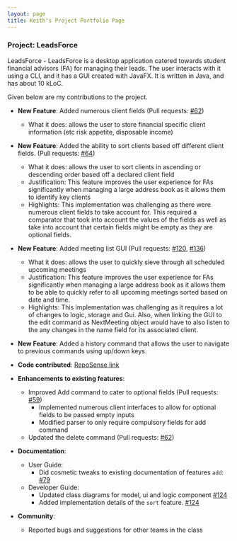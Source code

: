 ```yaml
---
layout: page
title: Keith's Project Portfolio Page
---
```


### Project: LeadsForce

LeadsForce - LeadsForce is a desktop application catered towards student financial advisors (FA) for managing their leads. The user interacts with it using a CLI, and it has a GUI created with JavaFX. It is written in Java, and has about 10 kLoC.

Given below are my contributions to the project.

* **New Feature**: Added numerous client fields (Pull requests: [\#62](https://github.com/AY2122S1-CS2103T-T17-3/tp/pull/62))
  * What it does: allows the user to store financial specific client information (etc risk appetite, disposable income)

* **New Feature**: Added the ability to sort clients based off different client fields. (Pull requests: [\#64](https://github.com/AY2122S1-CS2103T-T17-3/tp/pull/64))
  * What it does: allows the user to sort clients in ascending or descending order based off a declared client field
  * Justification: This feature improves the user experience for FAs significantly when managing a large address book as it allows them to identify key clients
  * Highlights: This implementation was challenging as there were numerous client fields to take account for. This required a comparator that took into account the values of the fields as well as take into account that certain fields might be empty as they are optional fields.

* **New Feature**: Added meeting list GUI (Pull requests: [\#120](https://github.com/AY2122S1-CS2103T-T17-3/tp/pull/120), [\#136](https://github.com/AY2122S1-CS2103T-T17-3/tp/pull/136))
  * What it does: allows the user to quickly sieve through all scheduled upcoming meetings
  * Justification: This feature improves the user experience for FAs significantly when managing a large address book as it allows them to be able to quickly refer to all upcoming meetings sorted based on date and time.
  * Highlights: This implementation was challenging as it requires a lot of changes to logic, storage and Gui. Also, when linking the GUI to the edit command as NextMeeting object would have to also listen to the any changes in the name field for its associated client.

* **New Feature**: Added a history command that allows the user to navigate to previous commands using up/down keys.

* **Code contributed**: [RepoSense link](https://nus-cs2103-ay2122s1.github.io/tp-dashboard/?search=KT27Learn&sort=groupTitle&sortWithin=title&timeframe=commit&mergegroup=&groupSelect=groupByRepos&breakdown=true&checkedFileTypes=docs~functional-code~test-code~other&since=2021-09-17&tabOpen=true&tabAuthor=wyrchris&tabRepo=AY2122S1-CS2103T-T17-3%2Ftp%5Bmaster%5D&authorshipIsMergeGroup=false&authorshipFileTypes=docs~functional-code~test-code~other&authorshipIsBinaryFileTypeChecked=false&tabType=zoom&zA=KT27Learn&zR=AY2122S1-CS2103T-T17-3%2Ftp%5Bmaster%5D&zACS=371.29411764705884&zS=2021-09-17&zFS=KT27Learn&zU=2021-11-08&zMG=false&zFTF=commit&zFGS=groupByRepos&zFR=false)

* **Enhancements to existing features**:
  * Improved Add command to cater to optional fields (Pull requests: [\#59](https://github.com/AY2122S1-CS2103T-T17-3/tp/pull/59))
    * Implemented numerous client interfaces to allow for optional fields to be passed empty inputs
    * Modified parser to only require compulsory fields for add command
  * Updated the delete command (Pull requests: [\#62](https://github.com/AY2122S1-CS2103T-T17-3/tp/pull/62))

* **Documentation**:
  * User Guide:
    * Did cosmetic tweaks to existing documentation of features `add`: [\#79](https://github.com/AY2122S1-CS2103T-T17-3/tp/pull/79)
  * Developer Guide:
    * Updated class diagrams for model, ui and logic component [\#124](https://github.com/AY2122S1-CS2103T-T17-3/tp/pull/124)
    * Added implementation details of the `sort` feature. [\#124](https://github.com/AY2122S1-CS2103T-T17-3/tp/pull/124)

* **Community**:
  * Reported bugs and suggestions for other teams in the class
